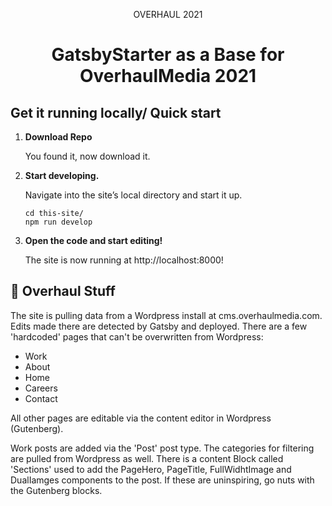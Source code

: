 <p align="center">
  OVERHAUL 2021
</p>
<h1 align="center">
  GatsbyStarter as a Base for OverhaulMedia 2021
</h1>

## Get it running locally/ Quick start

1.  **Download Repo**

    You found it, now download it.

2.  **Start developing.**

    Navigate into the site’s local directory and start it up.

    ```shell
    cd this-site/
    npm run develop
    ```

3.  **Open the code and start editing!**

    The site is now running at http://localhost:8000!


## 🚀 Overhaul Stuff

The site is pulling data from a Wordpress install at cms.overhaulmedia.com. Edits made there are detected by Gatsby and deployed.
There are a few 'hardcoded' pages that can't be overwritten from Wordpress: 
 - Work
 - About
 - Home
 - Careers
 - Contact
 
 All other pages are editable via the content editor in Wordpress (Gutenberg). 

 Work posts are added via the 'Post' post type. The categories for filtering are pulled from Wordpress as well.
 There is a content Block called 'Sections' used to add the PageHero, PageTitle, FullWidhtImage and DualIamges components to the post. If these are uninspiring, go nuts with the Gutenberg blocks.
